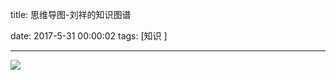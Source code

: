title:  思维导图-刘祥的知识图谱


date: 2017-5-31 00:00:02
tags: [知识 ]



---


![](http://ll-blog.oss-cn-hangzhou.aliyuncs.com/17-6-3/83961861.jpg)
